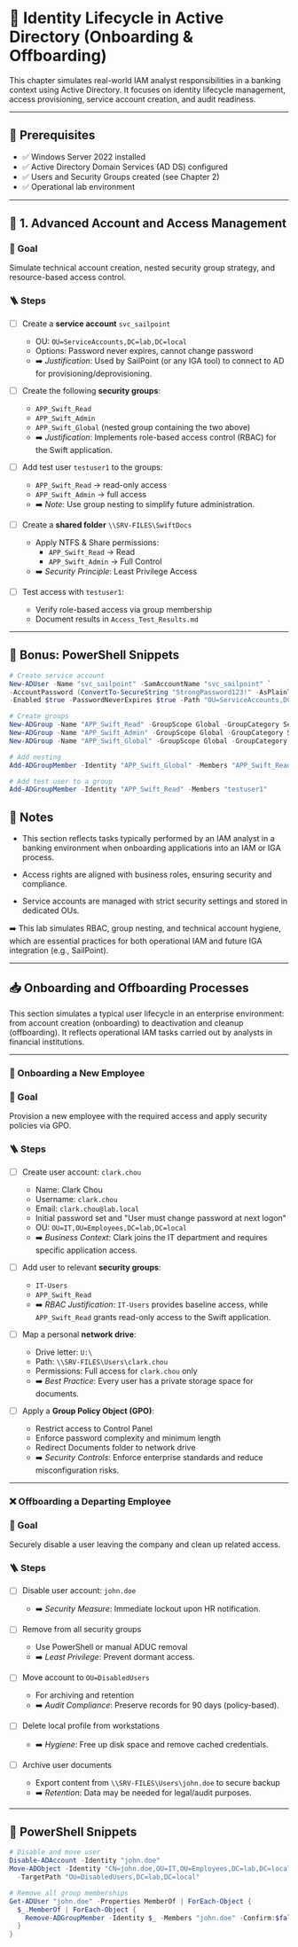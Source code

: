 # 💼 Identity Lifecycle in Active Directory (Onboarding & Offboarding)

This chapter simulates real-world IAM analyst responsibilities in a banking context using Active Directory. It focuses on identity lifecycle management, access provisioning, service account creation, and audit readiness.

---

## 🧱 Prerequisites

- ✅ Windows Server 2022 installed
- ✅ Active Directory Domain Services (AD DS) configured
- ✅ Users and Security Groups created (see Chapter 2)
- ✅ Operational lab environment

---

## 🔐 1. Advanced Account and Access Management

### 🎯 Goal
Simulate technical account creation, nested security group strategy, and resource-based access control.

### 🪜 Steps

- [ ] Create a **service account** `svc_sailpoint`
  - OU: `OU=ServiceAccounts,DC=lab,DC=local`
  - Options: Password never expires, cannot change password
  - ➡️ *Justification*: Used by SailPoint (or any IGA tool) to connect to AD for provisioning/deprovisioning.

- [ ] Create the following **security groups**:
  - `APP_Swift_Read`
  - `APP_Swift_Admin`
  - `APP_Swift_Global` (nested group containing the two above)
  - ➡️ *Justification*: Implements role-based access control (RBAC) for the Swift application.

- [ ] Add test user `testuser1` to the groups:
  - `APP_Swift_Read` → read-only access
  - `APP_Swift_Admin` → full access
  - ➡️ *Note*: Use group nesting to simplify future administration.

- [ ] Create a **shared folder** `\\SRV-FILES\SwiftDocs`
  - Apply NTFS & Share permissions:
    - `APP_Swift_Read` → Read
    - `APP_Swift_Admin` → Full Control
  - ➡️ *Security Principle*: Least Privilege Access

- [ ] Test access with `testuser1`:
  - Verify role-based access via group membership
  - Document results in `Access_Test_Results.md`

---

## 🧰 Bonus: PowerShell Snippets

```powershell
# Create service account
New-ADUser -Name "svc_sailpoint" -SamAccountName "svc_sailpoint" `
-AccountPassword (ConvertTo-SecureString "StrongPassword123!" -AsPlainText -Force) `
-Enabled $true -PasswordNeverExpires $true -Path "OU=ServiceAccounts,DC=lab,DC=local"

# Create groups
New-ADGroup -Name "APP_Swift_Read" -GroupScope Global -GroupCategory Security -Path "OU=Groups,DC=lab,DC=local"
New-ADGroup -Name "APP_Swift_Admin" -GroupScope Global -GroupCategory Security -Path "OU=Groups,DC=lab,DC=local"
New-ADGroup -Name "APP_Swift_Global" -GroupScope Global -GroupCategory Security -Path "OU=Groups,DC=lab,DC=local"

# Add nesting
Add-ADGroupMember -Identity "APP_Swift_Global" -Members "APP_Swift_Read","APP_Swift_Admin"

# Add test user to a group
Add-ADGroupMember -Identity "APP_Swift_Read" -Members "testuser1"
```
## 📌 Notes
- This section reflects tasks typically performed by an IAM analyst in a banking environment when onboarding applications into an IAM or IGA process.

- Access rights are aligned with business roles, ensuring security and compliance.

- Service accounts are managed with strict security settings and stored in dedicated OUs.

➡️ This lab simulates RBAC, group nesting, and technical account hygiene, which are essential practices for both operational IAM and future IGA integration (e.g., SailPoint).

---

## 📥 Onboarding and Offboarding Processes

This section simulates a typical user lifecycle in an enterprise environment: from account creation (onboarding) to deactivation and cleanup (offboarding). It reflects operational IAM tasks carried out by analysts in financial institutions.

---

### 👤 Onboarding a New Employee

### 🎯 Goal
Provision a new employee with the required access and apply security policies via GPO.

### 🪜 Steps

- [ ] Create user account: `clark.chou`
  - Name: Clark Chou
  - Username: `clark.chou`
  - Email: `clark.chou@lab.local`
  - Initial password set and "User must change password at next logon"
  - OU: `OU=IT,OU=Employees,DC=lab,DC=local`
  - ➡️ *Business Context*: Clark joins the IT department and requires specific application access.

- [ ] Add user to relevant **security groups**:
  - `IT-Users`
  - `APP_Swift_Read`
  - ➡️ *RBAC Justification*: `IT-Users` provides baseline access, while `APP_Swift_Read` grants read-only access to the Swift application.

- [ ] Map a personal **network drive**:
  - Drive letter: `U:\`
  - Path: `\\SRV-FILES\Users\clark.chou`
  - Permissions: Full access for `clark.chou` only
  - ➡️ *Best Practice*: Every user has a private storage space for documents.

- [ ] Apply a **Group Policy Object (GPO)**:
  - Restrict access to Control Panel
  - Enforce password complexity and minimum length
  - Redirect Documents folder to network drive
  - ➡️ *Security Controls*: Enforce enterprise standards and reduce misconfiguration risks.

---

### ❌ Offboarding a Departing Employee

### 🎯 Goal
Securely disable a user leaving the company and clean up related access.

### 🪜 Steps

- [ ] Disable user account: `john.doe`
  - ➡️ *Security Measure*: Immediate lockout upon HR notification.

- [ ] Remove from all security groups
  - Use PowerShell or manual ADUC removal
  - ➡️ *Least Privilege*: Prevent dormant access.

- [ ] Move account to `OU=DisabledUsers`
  - For archiving and retention
  - ➡️ *Audit Compliance*: Preserve records for 90 days (policy-based).

- [ ] Delete local profile from workstations
  - ➡️ *Hygiene*: Free up disk space and remove cached credentials.

- [ ] Archive user documents
  - Export content from `\\SRV-FILES\Users\john.doe` to secure backup
  - ➡️ *Retention*: Data may be needed for legal/audit purposes.

---

## 🧰 PowerShell Snippets

```powershell
# Disable and move user
Disable-ADAccount -Identity "john.doe"
Move-ADObject -Identity "CN=john.doe,OU=IT,OU=Employees,DC=lab,DC=local" `
  -TargetPath "OU=DisabledUsers,DC=lab,DC=local"

# Remove all group memberships
Get-ADUser "john.doe" -Properties MemberOf | ForEach-Object {
  $_.MemberOf | ForEach-Object {
    Remove-ADGroupMember -Identity $_ -Members "john.doe" -Confirm:$false
  }
}

